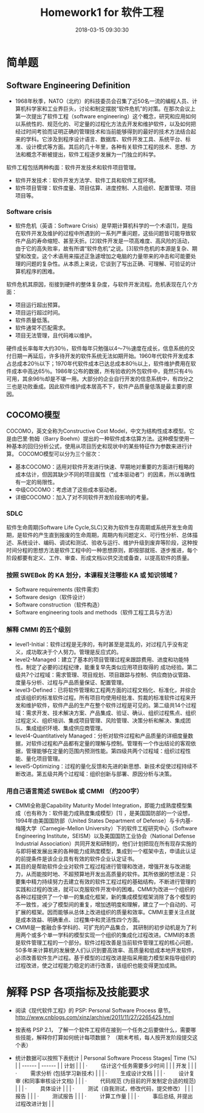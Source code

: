 ﻿---
layout: post
title: Homework1 for 软件工程
date: 2018-03-15 09:30:30
categories: Software
tags: 博客
excerpt: Software
---
# 简单题

## Software Engineering Definition

* 1968年秋季，NATO（北约）的科技委员会召集了近50名一流的编程人员、计算机科学家和工业界巨头，讨论和制定摆脱“软件危机”的对策。在那次会议上第一次提出了软件工程（software engineering）这个概念，研究和应用如何以系统性的、规范化的、可定量的过程化方法去开发和维护软件，以及如何把经过时间考验而证明正确的管理技术和当前能够得到的最好的技术方法结合起来的学科。它涉及到程序设计语言、数据库、软件开发工具、系统平台、标准、设计模式等方面。其后的几十年里，各种有关软件工程的技术、思想、方法和概念不断被提出，软件工程逐步发展为一门独立的科学。

软件工程包括两种构面：软件开发技术和软件项目管理。

* 软件开发技术：软件开发方法学、软件工具和软件工程环境。
* 软件项目管理：软件度量、项目估算、进度控制、人员组织、配置管理、项目项目等。

### Software crisis

* 软件危机（英语：Software Crisis）是早期计算机科学的一个术语[1]，是指在软件开发及维护的过程中所遇到的一系列严重问题，这些问题皆可能导致软件产品的寿命缩短、甚至夭折。[2]软件开发是一项高难度、高风险的活动，由于它的高失败率，故有所谓“软件危机”之说。[3]软件危机的本源是复杂、期望和改变。这个术语用来描述正急遽增加之电脑的力量带来的冲击和可能要处理的问题的复杂性。从本质上来说，它谈到了写出正确、可理解、可验证的计算机程序的困难。

软件危机其原因，衔接到硬件的整体复杂度，与软件开发流程。危机表现在几个方面：

* 项目运行超出预算。
* 项目运行超过时间。
* 软件质量低落。
* 软件通常不匹配需求。
* 项目无法管理，且代码难以维护。

硬件成长率每年大约30％，软件每年只勉强以4～7％速度在成长，信息系统的交付日期一再延后，许多待开发的软件系统无法如期开始。1960年代软件开发成本占总成本20％以下；1970年代软件成本已达总成本80％以上，软件维护费用在软件成本中高达65％。1986年公布的数据，所有验收的外包软件中，竟然只有4％可用，其余96％却是不堪一用。大部分的企业自行开发的信息系统中，有四分之三也是功败垂成。因此软件维护成本居高不下，软件产品质量低落是最主要的原因。

## COCOMO模型

COCOMO，英文全称为Constructive Cost Model，中文为结构性成本模型。它是由巴里·勃姆（Barry Boehm）提出的一种软件成本估算方法。这种模型使用一种基本的回归分析公式，使用从项目历史和现状中的某些特征作为参数来进行计算。
COCOMO模型可以分为三个层次：
* 基本COCOMO：适用对软件开发进行快速、早期地对重要的方面进行粗略的成本估计，但因其缺少不同的项目属性（“成本驱动者”）的因素，所以准确性有一定的局限性。
* 中级COCOMO：考虑进了这些成本驱动者。
* 详细COCOMO：加入了对不同软件开发阶段影响的考量。

### SDLC

软件生命周期(Software Life Cycle,SLC)又称为软件生存周期或系统开发生命周期，是软件的产生直到报废的生命周期，周期内有问题定义、可行性分析、总体描述、系统设计、编码、调试和测试、验收与运行、维护升级到废弃等阶段，这种按时间分程的思想方法是软件工程中的一种思想原则，即按部就班、逐步推进，每个阶段都要有定义、工作、审查、形成文档以供交流或备查，以提高软件的质量。

### 按照 SWEBok 的 KA 划分，本课程关注哪些 KA 或 知识领域？

* Software requirements (软件需求)
* Software design（软件设计）
* Software construction（软件构造）
* Software engineering tools and methods（软件工程工具与方法）

### 解释 CMMI 的五个级别

* level1-Initial：软件过程是无序的，有时甚至是混乱的，对过程几乎没有定义，成功取决于个人努力。管理是反应式的。
* level2-Managed：建立了基本的项目管理过程来跟踪费用、进度和功能特性。制定了必要的过程纪律，能重复早先类似应用项目取得的 成功经验。第二级共7个过程域：需求管理、项目规划、项目跟踪与控制、供应商协议管路、度量与分析、过程与产品质量保证、配置管理。
* level3-Defined：已将软件管理和工程两方面的过程文档化、标准化，并综合成该组织的标准软件过程。所有项目均使用经批准、剪裁的标准软件过程来开发和维护软件，软件产品的生产在整个软件过程是可见的。第二级共14个过程域：需求开发、技术解决方案、产品集成、验证、确认、组织过程焦点、组织过程定义、组织培训、集成项目管理、风险管理、决策分析和解决、集成团队、集成组织环境、集成供应商管理。
* level4-Quantitatively Managed：分析对软件过程和产品质量的详细度量数据，对软件过程和产品都有定量的理解与控制。管理有一个作出结论的客观依据，管理能够在定量的范围内预测性能。第四级共两个过程域：组织过程性能、量化项目管理。
* level5-Optimizing：过程的量化反馈和先进的新思想、新技术促使过程持续不断改进。第五级共两个过程域：组织创新与部署、原因分析与决策。

### 用自己语言简述 SWEBok 或 CMMI （约200字）

* CMMI全称是Capability Maturity Model Integration，即能力成熟度模型集成（也有称为：软件能力成熟度集成模型）[1]  ，是美国国防部的一个设想，1994年由美国国防部（United States Department of Defense）与卡内基-梅隆大学（Carnegie-Mellon University）下的软件工程研究中心（Software Engineering Institute，SEISM）以及美国国防工业协会（National Defense Industrial Association）共同开发和研制的，他们计划把现在所有现存实施的与即将被发展出来的各种能力成熟度模型，集成到一个框架中去，申请此认证的前提条件是该企业具有有效的软件企业认定证书。
* 其目的是帮助软件企业对软件工程过程进行管理和改进，增强开发与改进能力，从而能按时地、不超预算地开发出高质量的软件。其所依据的想法是：只要集中精力持续努力去建立有效的软件工程过程的基础结构，不断进行管理的实践和过程的改进，就可以克服软件开发中的困难。CMMI为改进一个组织的各种过程提供了一个单一的集成化框架，新的集成模型框架消除了各个模型的不一致性，减少了模型间的重复，增加透明度和理解，建立了一个自动的、可扩展的框架。因而能够从总体上改进组织的质量和效率。CMMI主要关注点就是成本效益、明确重点、过程集中和灵活性四个方面。
* CMMI是一套融合多学科的、可扩充的产品集合， 其研制的初步动机是为了利用两个或多个单一学科的模型实现一个组织的集成化过程改进。CMMI的本质是软件管理工程的一个部分。软件过程改善是当前软件管理工程的核心问题， 50多年来计算机的发展使人们认识到要高效率、高质量和低成本地开发软件，必须改善软件生产过程。基于模型的过程改进是指采用能力模型来指导组织的过程改进，使之过程能力稳定的进行改善，该组织也能变得更加成熟。


# 解释 PSP 各项指标及技能要求


* 阅读《现代软件工程》的 PSP: Personal Software Process 章节。 http://www.cnblogs.com/xinz/archive/2011/11/27/2265425.html
* 按表格 PSP 2.1， 了解一个软件工程师在接到一个任务之后要做什么，需要哪些技能，解释你打算如何统计每项数据？ （期末考核，每人按开发阶段提交这个表）

* 统计数据可以按照下表统计 
    | Personal Software Process Stages| Time (%)  |
    | ------ | ------ |
    | 计划 |  |
    | ·         估计这个任务需要多少时间 |  |
    | 开发 |  |
    | ·         需求分析 (包括学习新技术) |  |
    | ·         生成设计文档 |  |
    | ·         设计复审 (和同事审核设计文档) |  |
    | ·         代码规范 (为目前的开发制定合适的规范) |  |
    | ·         具体设计 |  |
    | ·         测试（自我测试，修改代码，提交修改） |  |
    | 报告 |  |
    | ·         测试报告 |  | 
    | ·         计算工作量 |  |
    | ·         事后总结, 并提出过程改进计划 |  |
